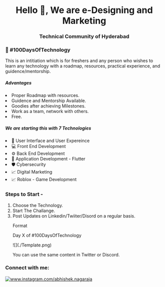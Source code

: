 <h1 align="center">Hello 👋, We are e-Designing and Marketing </h1>
<h3 align="center">Technical Community of Hyderabad</h3>

<h3> 💯 #100DaysOfTechnology </h3>
<p> This is an intitiation which is for freshers and any person who wishes to learn any technology with a roadmap, resources, practical experience, and guidence/mentorship. </p>

<h5> Advantages </h5>
<li> Proper Roadmap with resources. </li>
<li> Guidence and Mentorship Available. </li>
<li> Goodies after achieving Milestones. </li>
<li> Work as a team, network with others. </li>
<li> Free. </li>

<h5> We are starting this with 7 Technologies </h5>
<li> 🔖 User Interface and User Expereince </li>
<li> 💻 Front End Development </li>
<li> ⚙️ Back End Development </li>
<li> 📱 Application Development - Flutter </li>
<li> 🛡️ Cybersecurity </li>
<li> 📈 Digital Marketing </li>
<li> 📈 Roblox - Game Development </li>

<h3> Steps to Start - </h3> 
<ol><li> Choose the Technology. </li>
<li> Start The Challange. </li>
<li> Post Updates on Linkedin/Twiiter/Disord on a regular basis. </li>
  <dl> Format</dl>
  <dl> Day X of #100DaysOfTechnology </dl>
  ![](./Template.png)
  <dl> You can use the same content in Twitter or Discord. </dl>
</ol>

<h3 align="left">Connect with me:</h3>
<p align="left">
<a href="https://instagram.com/abhishek.nagaraja" target="blank"><img align="center" src="https://raw.githubusercontent.com/rahuldkjain/github-profile-readme-generator/master/src/images/icons/Social/instagram.svg" alt="www.instagram.com/abhishek.nagaraja" height="30" width="40" /></a>
</p>
